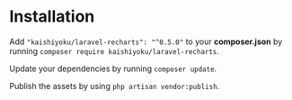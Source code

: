 # Installation

Add `"kaishiyoku/laravel-recharts": "^0.5.0"` to your **composer.json** by running `composer require kaishiyoku/laravel-recharts`.

Update your dependencies by running `composer update`.

Publish the assets by using `php artisan vendor:publish`.
